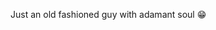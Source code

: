 Just an old fashioned guy with adamant soul 😁

<!---
adizsandy/adizsandy is a ✨ special ✨ repository because its `README.md` (this file) appears on your GitHub profile.
You can click the Preview link to take a look at your changes.
--->
